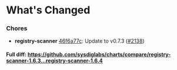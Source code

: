# What's Changed

### Chores
- **registry-scanner** [46f6a77c](https://github.com/sysdiglabs/charts/commit/46f6a77ca5be4804e3eeaa29e1fc12b85181a465): Update to v0.7.3 ([#2138](https://github.com/sysdiglabs/charts/issues/2138))
#### Full diff: https://github.com/sysdiglabs/charts/compare/registry-scanner-1.6.3...registry-scanner-1.6.4
